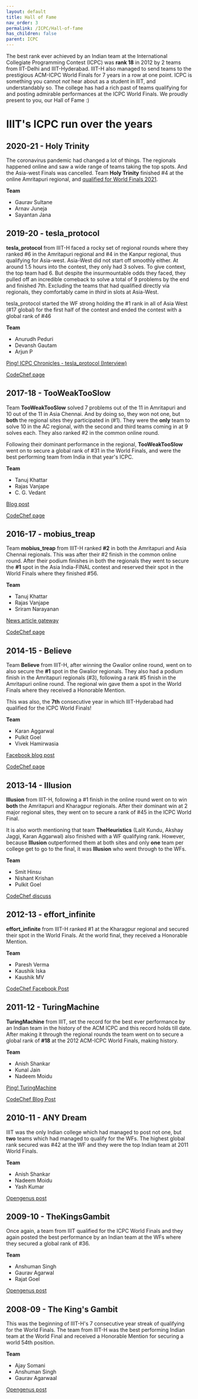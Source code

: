 ```yaml
---
layout: default
title: Hall of Fame
nav_order: 3
permalink: /ICPC/Hall-of-fame
has_children: false
parent: ICPC
---
```


The best rank ever achieved by an Indian team at the International Collegiate Programming Contest (ICPC) was **rank 18** in 2012 by 2 teams from IIT-Delhi and IIIT-Hyderabad. IIIT-H also managed to send teams to the prestigious ACM-ICPC World Finals for 7 years in a row at one point. ICPC is something you cannot *not* hear about as a student in IIIT, and understandably so. The college has had a rich past of teams qualifying for and posting admirable performances at the ICPC World Finals. We proudly present to you, our Hall of Fame :)

# IIIT's ICPC run over the years

## 2020-21 - Holy Trinity

The coronavirus pandemic had changed a lot of things. The regionals happened online and saw a wide range of teams taking the top spots. And the Asia-west Finals was cancelled. Team **Holy Trinity** finished #4 at the online Amritapuri regional, and [qualified for World Finals 2021](https://icpcasia.wp.txstate.edu/2022/02/11/wf-teams-selected-from-asia-west-2020-2021-regionals/).

**Team**
- Gaurav Sultane
- Arnav Juneja
- Sayantan Jana

## 2019-20 - tesla_protocol

**tesla_protocol** from IIIT-H faced a rocky set of regional rounds where they ranked #6 in the Amritapuri regional and #4 in the Kanpur regional, thus qualifying for Asia-west. Asia-West did not start off smoothly either. At around 1.5 hours into the contest, they only had 3 solves. To give context, the top team had 6. But despite the insurmountable odds they faced, they pulled off an incredible comeback to solve a total of 9 problems by the end and finished 7th. Excluding the teams that had qualified directly via regionals, they comfortably came in *third* in slots at Asia-West.

tesla_protocol started the WF strong holding the #1 rank in all of Asia West (#17 global) for the first half of the contest and ended the contest with a global rank of #46

**Team**
- Anurudh Peduri
- Devansh Gautam
- Arjun P

[Ping! ICPC Chronicles - tesla_protocol (Interview)](https://pingiiit.org/2020/08/icpc-tesla-protocol/)

[CodeChef page](https://www.codechef.com/icpc/2020)

## 2017-18 - TooWeakTooSlow

Team **TooWeakTooSlow** solved 7 problems out of the 11 in Amritapuri and 10 out of the 11 in Asia Chennai. And by doing so, they won not one, but **both** the regional sites they participated in (#1). They were the **only** team to solve 10 in the AC regional, with the second and third teams coming in at 9 solves each. They also ranked #2 in the common online round. 

Following their dominant performance in the regional, **TooWeakTooSlow** went on to secure a global rank of #31 in the World Finals, and were the best performing team from India in that year's ICPC.

**Team**
- Tanuj Khattar
- Rajas Vanjape
- C. G. Vedant

[Blog post](https://blogs.iiit.ac.in/iiit-hyderabad-team-in-acm-icpc-finals/)

[CodeChef page](https://www.codechef.com/icpc/2018)

## 2016-17 - mobius_treap

Team **mobius_treap** from IIIT-H ranked **#2** in both the Amritapuri and Asia Chennai regionals. This was after their #2 finish in the common online round. After their podium finishes in both the regionals they went to secure the **#1** spot in the Asia India-FINAL contest and reserved their spot in the World Finals where they finished #56. 

**Team**
- Tanuj Khattar
- Rajas Vanjape
- Sriram Narayanan

[News article gateway](https://www.iiit.ac.in/news/iiit-hyderabad-makes-icpc-world-finals/)

[CodeChef page](https://www.codechef.com/icpc/2017)

## 2014-15 - Believe

Team **Believe** from IIIT-H, after winning the Gwalior online round, went on to also secure the **#1** spot in the Gwalior regionals. They also had a podium finish in the Amritapuri regionals (#3), following a rank #5 finish in the Amritapuri online round. The regional win gave them a spot in the World Finals where they received a Honorable Mention. 

This was also, the **7th** consecutive year in which IIIT-Hyderabad had qualified for the ICPC World Finals!

**Team**
- Karan Aggarwal
- Pulkit Goel
- Vivek Hamirwasia

[Facebook blog post](https://www.facebook.com/IIITH/posts/iiit-hyderabad-qualifies-for-acm-icpc-world-finals-for-seventh-year-in-a-rowthe-/10152740230638717/)

[CodeChef page](https://www.codechef.com/icpc/2015)

## 2013-14 - Illusion

**Illusion** from IIIT-H, following a #1 finish in the online round went on to win **both** the Amritapuri and Kharagpur regionals. After their dominant win at 2 major regional sites, they went on to secure a rank of #45 in the ICPC World Final.

It is also worth mentioning that team **TheHeuristics** (Lalit Kundu, Akshay Jaggi, Karan Aggarwal) also finished with a WF qualifying rank. However, because **Illusion** outperformed them at both sites and only **one** team per college get to go to the final, it was **Illusion** who went through to the WFs.

**Team**
- Smit Hinsu
- Nishant Krishan 
- Pulkit Goel

[CodeChef discuss](https://discuss.codechef.com/t/indian-teams-in-acm-icpc-2014-live-rankings/5997)

## 2012-13 - effort_infinite

**effort_infinite** from IIIT-H ranked #1 at the Kharagpur regional and secured their spot in the World Finals. At the world final, they received a Honorable Mention. 

**Team**
- Paresh Verma
- Kaushik Iska
- Kaushik MV

[CodeChef Facebook Post](https://www.facebook.com/CodeChef/posts/255217694607299/)

## 2011-12 - TuringMachine

**TuringMachine** from IIIT, set the record for the best ever performance by an Indian team in the history of the ACM ICPC and this record holds till date. After making it through the regional rounds the team went on to secure a global rank of **#18** at the 2012 ACM-ICPC World Finals, making history. 

**Team**
- Anish Shankar
- Kunal Jain
- Nadeem Moidu

[Ping! TuringMachine](https://pingiiit.org/2012/02/turing-machine/)

[CodeChef Blog Post](https://blog.codechef.com/2012/09/28/a-big-shout-out-to-the-acm-icpc-world-finalists-and-go-for-gold-winners-2012/)

## 2010-11 - ANY Dream

IIIT was the only Indian college which had managed to post not one, but **two** teams which had managed to qualify for the WFs. The highest global rank secured was #42 at the WF and they were the top Indian team at 2011 World Finals. 

**Team**
- Anish Shankar
- Nadeem Moidu
- Yash Kumar

[Opengenus post](https://iq.opengenus.org/position-of-india-in-icpc/)

## 2009-10 - TheKingsGambit

Once again, a team from IIIT qualified for the ICPC World Finals and they again posted the best performance by an Indian team at the WFs where they secured a global rank of #36.

**Team**
- Anshuman Singh
- Gaurav Agarwal
- Rajat Goel

[Opengenus post](https://iq.opengenus.org/position-of-india-in-icpc/)

## 2008-09 - The King's Gambit

This was the beginning of IIIT-H's 7 consecutive year streak of qualifying for the World Finals. The team from IIIT-H was the best performing Indian team at the World Final and received a Honorable Mention for securing a world 54th position. 

**Team**
- Ajay Somani
- Anshuman Singh
- Gaurav Agarwaal

[Opengenus post](https://iq.opengenus.org/position-of-india-in-icpc/)
